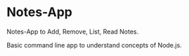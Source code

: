 # Notes-App
Notes-App to Add, Remove, List, Read Notes.

Basic command line app to understand concepts of Node.js.

